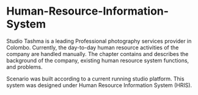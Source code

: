 # Human-Resource-Information-System
Studio Tashma is a leading Professional photography services provider in Colombo. Currently, the day-to-day human resource activities of the company are handled manually.
The chapter contains and describes the background of the company, existing human resource system functions, and problems.

Scenario was built according to a current running studio platform. This system was designed under Human Resource Information System (HRIS).
